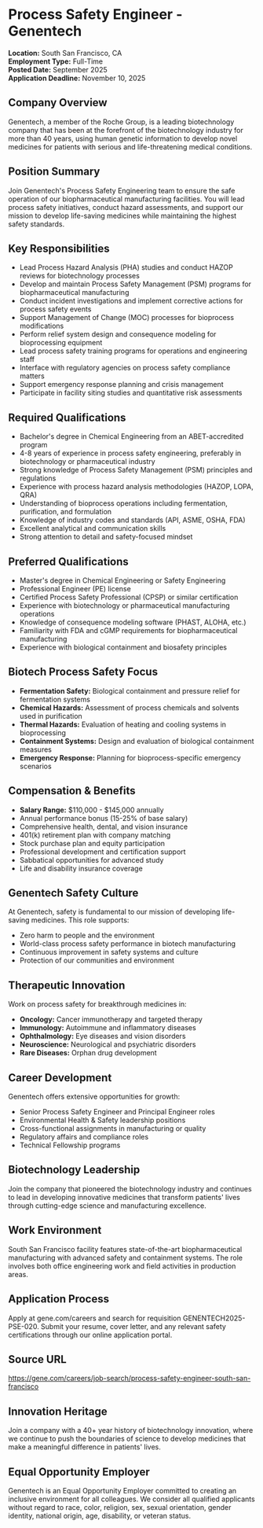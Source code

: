 # Process Safety Engineer - Genentech
**Location:** South San Francisco, CA  
**Employment Type:** Full-Time  
**Posted Date:** September 2025  
**Application Deadline:** November 10, 2025  

## Company Overview
Genentech, a member of the Roche Group, is a leading biotechnology company that has been at the forefront of the biotechnology industry for more than 40 years, using human genetic information to develop novel medicines for patients with serious and life-threatening medical conditions.

## Position Summary
Join Genentech's Process Safety Engineering team to ensure the safe operation of our biopharmaceutical manufacturing facilities. You will lead process safety initiatives, conduct hazard assessments, and support our mission to develop life-saving medicines while maintaining the highest safety standards.

## Key Responsibilities
- Lead Process Hazard Analysis (PHA) studies and conduct HAZOP reviews for biotechnology processes
- Develop and maintain Process Safety Management (PSM) programs for biopharmaceutical manufacturing
- Conduct incident investigations and implement corrective actions for process safety events
- Support Management of Change (MOC) processes for bioprocess modifications
- Perform relief system design and consequence modeling for bioprocessing equipment
- Lead process safety training programs for operations and engineering staff
- Interface with regulatory agencies on process safety compliance matters
- Support emergency response planning and crisis management
- Participate in facility siting studies and quantitative risk assessments

## Required Qualifications
- Bachelor's degree in Chemical Engineering from an ABET-accredited program
- 4-8 years of experience in process safety engineering, preferably in biotechnology or pharmaceutical industry
- Strong knowledge of Process Safety Management (PSM) principles and regulations
- Experience with process hazard analysis methodologies (HAZOP, LOPA, QRA)
- Understanding of bioprocess operations including fermentation, purification, and formulation
- Knowledge of industry codes and standards (API, ASME, OSHA, FDA)
- Excellent analytical and communication skills
- Strong attention to detail and safety-focused mindset

## Preferred Qualifications
- Master's degree in Chemical Engineering or Safety Engineering
- Professional Engineer (PE) license
- Certified Process Safety Professional (CPSP) or similar certification
- Experience with biotechnology or pharmaceutical manufacturing operations
- Knowledge of consequence modeling software (PHAST, ALOHA, etc.)
- Familiarity with FDA and cGMP requirements for biopharmaceutical manufacturing
- Experience with biological containment and biosafety principles

## Biotech Process Safety Focus
- **Fermentation Safety:** Biological containment and pressure relief for fermentation systems
- **Chemical Hazards:** Assessment of process chemicals and solvents used in purification
- **Thermal Hazards:** Evaluation of heating and cooling systems in bioprocessing
- **Containment Systems:** Design and evaluation of biological containment measures
- **Emergency Response:** Planning for bioprocess-specific emergency scenarios

## Compensation & Benefits
- **Salary Range:** $110,000 - $145,000 annually
- Annual performance bonus (15-25% of base salary)
- Comprehensive health, dental, and vision insurance
- 401(k) retirement plan with company matching
- Stock purchase plan and equity participation
- Professional development and certification support
- Sabbatical opportunities for advanced study
- Life and disability insurance coverage

## Genentech Safety Culture
At Genentech, safety is fundamental to our mission of developing life-saving medicines. This role supports:
- Zero harm to people and the environment
- World-class process safety performance in biotech manufacturing
- Continuous improvement in safety systems and culture
- Protection of our communities and environment

## Therapeutic Innovation
Work on process safety for breakthrough medicines in:
- **Oncology:** Cancer immunotherapy and targeted therapy
- **Immunology:** Autoimmune and inflammatory diseases
- **Ophthalmology:** Eye diseases and vision disorders
- **Neuroscience:** Neurological and psychiatric disorders
- **Rare Diseases:** Orphan drug development

## Career Development
Genentech offers extensive opportunities for growth:
- Senior Process Safety Engineer and Principal Engineer roles
- Environmental Health & Safety leadership positions
- Cross-functional assignments in manufacturing or quality
- Regulatory affairs and compliance roles
- Technical Fellowship programs

## Biotechnology Leadership
Join the company that pioneered the biotechnology industry and continues to lead in developing innovative medicines that transform patients' lives through cutting-edge science and manufacturing excellence.

## Work Environment
South San Francisco facility features state-of-the-art biopharmaceutical manufacturing with advanced safety and containment systems. The role involves both office engineering work and field activities in production areas.

## Application Process
Apply at gene.com/careers and search for requisition GENENTECH2025-PSE-020. Submit your resume, cover letter, and any relevant safety certifications through our online application portal.

## Source URL
https://gene.com/careers/job-search/process-safety-engineer-south-san-francisco

## Innovation Heritage
Join a company with a 40+ year history of biotechnology innovation, where we continue to push the boundaries of science to develop medicines that make a meaningful difference in patients' lives.

## Equal Opportunity Employer
Genentech is an Equal Opportunity Employer committed to creating an inclusive environment for all colleagues. We consider all qualified applicants without regard to race, color, religion, sex, sexual orientation, gender identity, national origin, age, disability, or veteran status.